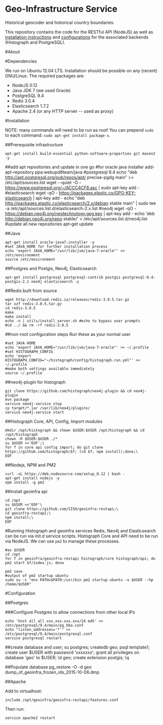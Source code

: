 Geo-Infrastructure Service
==========================

Historical geocoder and historical country boundaries.

This repository contains the code for the RESTful API (NodeJS) as well as [installation instructions](README.md/#Installation) and [configurations](config/) for the associated backends (Histograph and PostgreSQL).

#About




#Dependencies

We run on Ubuntu 12.04 LTS. Installation should be possible on any (recent) GNU/Linux. The required packages are:

* NodeJS 0.12
* Java JDK 7 (we used Oracle)
* PostgreSQL 9.4
* Redis 3.0.4
* Elasticsearch 1.7.2
* Apache 2.4 (or any HTTP server -- used as proxy)

#Installation

NOTE: many commands will need to be run as root! You can prepend `sudo ` to each command: `sudo apt-get install package-x`.

##Prerequisite infrastructure

    apt-get install build-essential python-software-properties git maven2 -y

##add apt repositories and update in one go
    #for oracle java installer
    add-apt-repository ppa:webupd8team/java
    #postgresql 9.4
    echo "deb http://apt.postgresql.org/pub/repos/apt/ precise-pgdg main" >> /etc/apt/sources.list
    wget --quiet -O - https://www.postgresql.org/~/ACCC4CF8.asc | sudo apt-key add -
    #elasticsearch
    wget -qO - https://packages.elastic.co/GPG-KEY-elasticsearch | apt-key add -
    echo "deb http://packages.elastic.co/elasticsearch/2.x/debian stable main" | sudo tee -a /etc/apt/sources.list.d/elasticsearch-2.x.list
    #neo4j
    wget -qO - https://debian.neo4j.org/neotechnology.gpg.key | apt-key add -
    echo 'deb http://debian.neo4j.org/repo stable/' > /etc/apt/sources.list.d/neo4j.list
    #update all new repositories
    apt-get update

##Java

    apt-get install oracle-java7-installer -y
    #set JAVA_HOME for further installation process
    echo 'export JAVA_HOME="/usr/lib/jvm/java-7-oracle"' >> /etc/environment
    source /etc/environment

##Postgres and Postgis, Neo4j, Elasticsearch

    apt-get install postgresql postgresql-contrib postgis postgresql-9.4-postgis-2.1 neo4j elasticsearch -y

##Redis built from source

    wget http://download.redis.io/releases/redis-3.0.5.tar.gz
    tar xzf redis-3.0.5.tar.gz
    cd redis-3.0.5
    make
    make install
    echo -n | utils/install_server.sh #echo to bypass user prompts
    #cd ../ && rm -rf redis-3.0.5

##non-root configuration steps
Run these as your normal user

    #set JAVA HOME
    echo 'export JAVA_HOME="/usr/lib/jvm/java-7-oracle"' >> ~/.profile
    #set HISTOGRAPH_CONFIG
    echo 'export HISTOGRAPH_CONFIG="~/histograph/config/histograph.run.yml"' >> ~/.profile
    #make both settings available immediately
    source ~/.profile

##neo4j-plugin for histograph
    
    git clone https://github.com/histograph/neo4j-plugin && cd neo4j-plugin
    mvn package
    service neo4j-service stop
    cp target/*.jar /var/lib/neo4j/plugins/
    service neo4j-service start



    

##Histograph Core, API, Config, Import modules
    
    mkdir /opt/histograph && chown $USER:$USER /opt/histograph && cd /opt/histograph
    chown -R $USER:$USER ./*
    su $USER <<'EOF';\
    for f in core api config import; do git clone https://github.com/histograph/$f; (cd $f; npm install);done;\
    EOF

##Nodejs, NPM and PM2

    curl -sL https://deb.nodesource.com/setup_0.12 | bash -
    apt-get install nodejs -y
    npm install -g pm2

##install geoinfra api

    cd /opt
    su $USER <<'EOF'\
    git clone https://github.com/IISH/geoinfra-restapi;\
    cd geoinfra-restapi;\
    npm install;\
    EOF


#Running Histograph and geoinfra services
Redis, Neo4j and Elasticsearch can be run via init.d service scripts. Histograph Core and API need to be run via NodeJS. We can use `pm2` to manage these processes.

    #as $USER
    cd /opt
    for f in geoinfra/geoinfra-restapi histograph/core histograph/api; do pm2 start $f/index.js; done

    pm2 save
    #output of pm2 startup ubuntu
    sudo su -c "env PATH=$PATH:/usr/bin pm2 startup ubuntu -u $USER --hp /home/$USER"

#Configuration

##Postgres

###Configure Postgres to allow connections from other local IPs

    echo 'host all all xxx.xxx.xxx.xxx/24 md5' >> /etc/postgresql/9.4/main/pg_hba.conf
    echo "listen_addresses='*'" >> /etc/postgresql/9.4/main/postgresql.conf
    service postgresql restart

##create database and user;
    su postgres;
    createdb geo;
    psql template1;
    create user $USER  with password 'xxxxxxx';
    grant all privileges on database 'geo' to $USER;
    \d geo;
    create extension postgis;
    \q

##Populate database
    pg_restore -O -d geo dump_of_geoinfra_frozen_ids_2015-10-06.dmp


##Apache

Add to virtualhost:

    include /opt/geoinfra/geoinfra-restapi/features.conf

Then run:

    service apache2 restart

